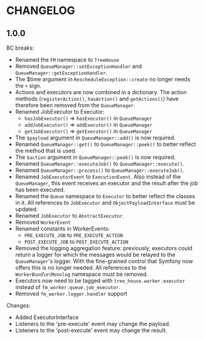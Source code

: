 CHANGELOG
=========

## 1.0.0

BC breaks:

* Renamed the `FM` namespace to `TreeHouse`
* Removed `QueueManager::setExceptionHandler` and `QueueManager::getExceptionHandler`.
* The $time argument in `RescheduleException::create` no longer needs the `+`
  sign.
* Actions and executors are now combined in a dictionary. The action methods
  (`registerAction()`, `hasAction()` and `getActions()`) have therefore been
  removed from the `QueueManager`.
* Renamed JobExecutor to Executor:
   * `hasJobExecutor()` => `hasExecutor()` in `QueueManager`
   * `addJobExecutor()` => `addExecutor()` in `QueueManager`
   * `getJobExecutor()` => `getExecutor()` in `QueueManager`
* The `$payload` argument in `QueueManager::add()` is now required.
* Renamed `QueueManager::get()` to `QueueManager::peek()` to better reflect the
  method that is used.
* The `$action` argument in `QueueManager::peek()` is now required.
* Renamed `QueueManager::executeJob()` to `QueueManager::execute()`.
* Renamed `QueueManager::process()` to `QueueManager::executeJob()`.
* Renamed `JobExecutorEvent` to `ExecutionEvent`. Also instead of the
  `QueueManager`, this event receives an executor and the result after the job
  has been executed.
* Renamed the `Queue` namespace to `Executor` to better reflect the classes in it.
  All references to `JobExecutor` and `ObjectPayloadInterface` must be updated.
* Renamed `JobExecutor` to `AbstractExecutor`.
* Removed `WorkerEvent`
* Renamed constants in WorkerEvents:
  * `PRE_EXECUTE_JOB` to `PRE_EXECUTE_ACTION`
  * `POST_EXECUTE_JOB` to `POST_EXECUTE_ACTION`
* Removed the logging aggregation feature: previously, executors could return a
  logger for which the messages would be relayed to the `QueueManager`'s logger.
  With the fine-grained control that Symfony now offers this is no longer needed.
  All references to the `WorkerBundle\Monolog` namespace must be removed.
* Executors now need to be tagged with `tree_house.worker.executor` instead of
  `fm_worker.queue.job_executor`.
* Removed `fm_worker.logger.handler` support

Changes:

* Added ExecutorInterface
* Listeners to the 'pre-execute' event may change the payload.
* Listeners to the 'post-execute' event may change the result.
